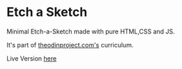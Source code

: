 # Etch a Sketch 

 Minimal Etch-a-Sketch made with pure HTML,CSS and JS.
 
 It's part of [theodinproject.com's](https://www.theodinproject.com/courses/foundations/lessons/etch-a-sketch-project) curriculum.
 
 Live Version [here](https://brewmeakay.github.io/etch-a-sketch-tOP/)
